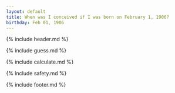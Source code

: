 ```yaml
---
layout: default
title: When was I conceived if I was born on February 1, 1906?
birthday: Feb 01, 1906
---
```


{% include header.md %}

{% include guess.md %}

{% include calculate.md %}

{% include safety.md %}

{% include footer.md %}



